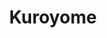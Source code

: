 --- 
title: "Kuroyome"
publishdate: "2019-6-25T16:48:46+02:00"
src: "https://365manga.net/manga/kuroyome"
image: "https://data.365manga.net/images/thumbnails/15937-kuroyome.jpg"
description: "N/A"
---